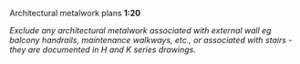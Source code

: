 <span class="transform-to-uppercase">Architectural metalwork plans **1:20**</span>

_Exclude any architectural metalwork associated with external wall eg balcony handrails, maintenance walkways, etc., or associated with stairs - they are documented in H and K series drawings._